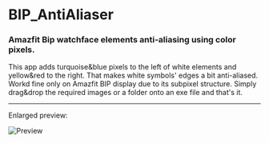 # BIP_AntiAliaser
### Amazfit Bip watchface elements anti-aliasing using color pixels.
This app adds turquoise&blue pixels to the left of white elements and yellow&red to the right. That makes white symbols' edges a bit anti-aliased. Workd fine only on Amazfit BIP display due to its subpixel structure.
Simply drag&drop the required images or a folder onto an exe file and that's it.
***
Enlarged preview:

![Preview](https://schakal.ru/AA_preview.png)

